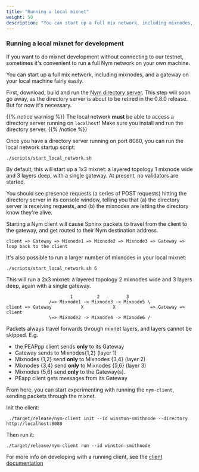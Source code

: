```yaml
---
title: "Running a local mixnet"
weight: 50
description: "You can start up a full mix network, including mixnodes, and a store and forward provider on your local machine fairly easily. Here's how."
---
```


### Running a local mixnet for development

If you want to do mixnet development without connecting to our testnet, sometimes it's convenient to run a full Nym network on your own machine.

You can start up a full mix network, including mixnodes, and a gateway on your local machine fairly easily.

First, download, build and run the [Nym directory server](https://github.com/nymtech/nym-directory). This step will soon go away, as the directory server is about to be retired in the 0.8.0 release. But for now it's necessary. 

{{% notice warning %}}
The local network **must** be able to access a directory server running on `localhost`! Make sure you install and run the directory server.
{{% /notice %}}

Once you have a directory server running on port 8080, you can run the local network startup script:

`./scripts/start_local_network.sh`

By default, this will start up a 1x3 mixnet: a layered topology 1 mixnode wide and 3 layers deep, with a single gateway. At present, no validators are started.

You should see presence requests (a series of POST requests) hitting the directory server in its console window, telling you that (a) the directory server is receiving requests, and (b) the mixnodes are letting the directory know they're alive.

Starting a Nym client will cause Sphinx packets to travel from the client to the gateway, and get routed to their Nym destination address. 

`client => Gateway => Mixnode1 => Mixnode2 => Mixnode3 => Gateway => loop back to the client`

It's also possible to run a larger number of mixnodes in your local mixnet:

`./scripts/start_local_network.sh 6`

This will run a 2x3 mixnet: a layered topology 2 mixnodes wide and 3 layers deep, again with a single gateway.

```
                        1         2          3
                /=> Mixnode1 -> Mixnode3 -> Mixnode5 \
client => Gateway           X           X             => Gateway => client
                \=> Mixnode2 -> Mixnode4 -> Mixnode6 /
```

Packets always travel forwards through mixnet layers, and layers cannot be skipped. E.g.

* the PEAPpp client sends **only** to its Gateway
* Gateway sends to Mixnodes{1,2} (layer 1)
* Mixnodes {1,2} send **only** to Mixnodes {3,4} (layer 2)
* Mixnodes {3,4} send **only** to Mixnodes {5,6} (layer 3)
* Mixnodes {5,6} send **only** to the Gateway(s).
* PEapp client gets messages from its Gateway

From here, you can start experimenting with running the `nym-client`, sending packets through the mixnet.

Init the client: 

` ./target/release/nym-client init --id winston-smithnode --directory http://localhost:8080`

Then run it:

`./target/release/nym-client run --id winston-smithnode`

For more info on developing with a running client, see the [client documentation](../mixnet/clients.md)